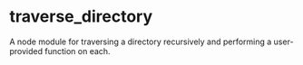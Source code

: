 # traverse_directory
A node module for traversing a directory recursively and performing a user-provided function on each.
